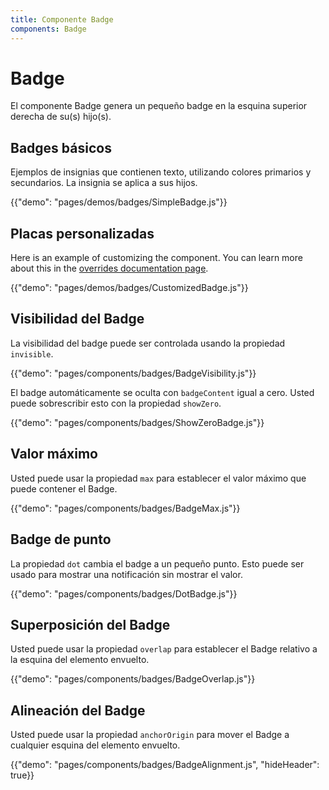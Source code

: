 ```yaml
---
title: Componente Badge
components: Badge
---
```


# Badge

<p class="description">El componente Badge genera un pequeño badge en la esquina superior derecha de su(s) hijo(s).</p>

## Badges básicos

Ejemplos de insignias que contienen texto, utilizando colores primarios y secundarios. La insignia se aplica a sus hijos.

{{"demo": "pages/demos/badges/SimpleBadge.js"}}

## Placas personalizadas

Here is an example of customizing the component. You can learn more about this in the [overrides documentation page](/customization/components/).

{{"demo": "pages/demos/badges/CustomizedBadge.js"}}

## Visibilidad del Badge

La visibilidad del badge puede ser controlada usando la propiedad `invisible`.

{{"demo": "pages/components/badges/BadgeVisibility.js"}}

El badge automáticamente se oculta con `badgeContent` igual a cero. Usted puede sobrescribir esto con la propiedad `showZero`.

{{"demo": "pages/components/badges/ShowZeroBadge.js"}}

## Valor máximo

Usted puede usar la propiedad `max` para establecer el valor máximo que puede contener el Badge.

{{"demo": "pages/components/badges/BadgeMax.js"}}

## Badge de punto

La propiedad `dot` cambia el badge a un pequeño punto. Esto puede ser usado para mostrar una notificación sin mostrar el valor.

{{"demo": "pages/components/badges/DotBadge.js"}}

## Superposición del Badge

Usted puede usar la propiedad `overlap` para establecer el Badge relativo a la esquina del elemento envuelto.

{{"demo": "pages/components/badges/BadgeOverlap.js"}}

## Alineación del Badge

Usted puede usar la propiedad `anchorOrigin` para mover el Badge a cualquier esquina del elemento envuelto.

{{"demo": "pages/components/badges/BadgeAlignment.js", "hideHeader": true}}